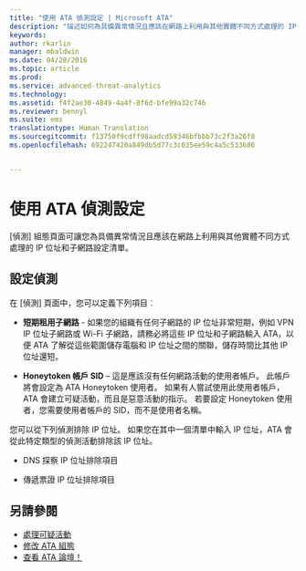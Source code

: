 ```yaml
---
title: "使用 ATA 偵測設定 | Microsoft ATA"
description: "描述如何為具備異常情況且應該在網路上利用與其他實體不同方式處理的 IP 位址和子網路設定清單"
keywords: 
author: rkarlin
manager: mbaldwin
ms.date: 04/28/2016
ms.topic: article
ms.prod: 
ms.service: advanced-threat-analytics
ms.technology: 
ms.assetid: f4f2ae30-4849-4a4f-8f6d-bfe99a32c746
ms.reviewer: bennyl
ms.suite: ems
translationtype: Human Translation
ms.sourcegitcommit: f13750f9cdff98aadcd59346bfbbb73c2f3a26f0
ms.openlocfilehash: 692247420a849db5d77c3c035ee59c4a5c533686


---
```


# 使用 ATA 偵測設定
[偵測] 組態頁面可讓您為具備異常情況且應該在網路上利用與其他實體不同方式處理的 IP 位址和子網路設定清單。

## 設定偵測
在 [偵測] 頁面中，您可以定義下列項目︰

-   **短期租用子網路** - 如果您的組織有任何子網路的 IP 位址非常短期，例如 VPN IP 位址子網路或 Wi-Fi 子網路，請務必將這些 IP 位址和子網路輸入 ATA，以便 ATA 了解從這些範圍儲存電腦和 IP 位址之間的關聯，儲存時間比其他 IP 位址還短。

-   **Honeytoken 帳戶 SID** – 這是應該沒有任何網路活動的使用者帳戶。 此帳戶將會設定為 ATA Honeytoken 使用者。 如果有人嘗試使用此使用者帳戶，ATA 會建立可疑活動，而且是惡意活動的指示。 若要設定 Honeytoken 使用者，您需要使用者帳戶的 SID，而不是使用者名稱。

您可以從下列偵測排除 IP 位址。 如果您在其中一個清單中輸入 IP 位址，ATA 會從此特定類型的偵測活動排除該 IP 位址。

-   DNS 探察 IP 位址排除項目

-   傳遞票證 IP 位址排除項目

## 另請參閱
- [處理可疑活動](working-with-suspicious-activities.md)
- [修改 ATA 組態](modifying-ata-configuration.md)
- [查看 ATA 論壇！](https://social.technet.microsoft.com/Forums/security/home?forum=mata)



<!--HONumber=Jul16_HO4-->


